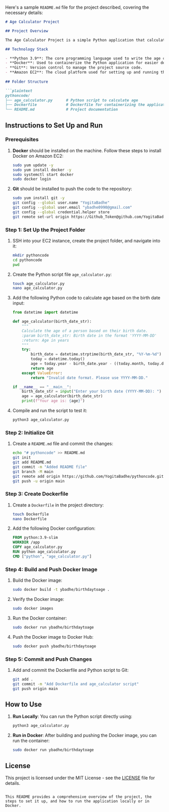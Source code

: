 Here's a sample `README.md` file for the project described, covering the necessary details:

```markdown
# Age Calculator Project

## Project Overview

The Age Calculator Project is a simple Python application that calculates the age of a person based on their birth date. The application accepts a date input from the user in the format `YYYY-MM-DD`, calculates the age, and prints it out. The project is containerized using Docker, making it easy to deploy in various environments.

## Technology Stack

- **Python 3.9**: The core programming language used to write the age calculation logic.
- **Docker**: Used to containerize the Python application for easier deployment and portability.
- **Git**: Version control to manage the project source code.
- **Amazon EC2**: The cloud platform used for setting up and running the project.
  
## Folder Structure

```plaintext
pythoncode/
├── age_calculator.py      # Python script to calculate age
├── Dockerfile             # Dockerfile for containerizing the application
└── README.md              # Project documentation
```

## Instructions to Set Up and Run

### Prerequisites

1. **Docker** should be installed on the machine. Follow these steps to install Docker on Amazon EC2:
   ```bash
   sudo yum update -y
   sudo yum install docker -y
   sudo systemctl start docker
   sudo docker login
   ```

2. **Git** should be installed to push the code to the repository:
   ```bash
   sudo yum install git -y
   git config --global user.name "YogitaBadhe"
   git config --global user.email "ybadhe0990@gmail.com"
   git config --global credential.helper store
   git remote set-url origin https://Github_Token@github.com/YogitaBadhe/pythoncode.git
   ```

### Step 1: Set Up the Project Folder

1. SSH into your EC2 instance, create the project folder, and navigate into it:

   ```bash
   mkdir pythoncode
   cd pythoncode
   pwd
   ```

2. Create the Python script file `age_calculator.py`:

   ```bash
   touch age_calculator.py
   nano age_calculator.py
   ```

3. Add the following Python code to calculate age based on the birth date input:

   ```python
   from datetime import datetime

   def age_calculator(birth_date_str):
       """
       Calculate the age of a person based on their birth date.
       :param birth_date_str: Birth date in the format 'YYYY-MM-DD'
       :return: Age in years
       """
       try:
           birth_date = datetime.strptime(birth_date_str, "%Y-%m-%d")
           today = datetime.today()
           age = today.year - birth_date.year - ((today.month, today.day) < (birth_date.month, birth_date.day))
           return age
       except ValueError:
           return "Invalid date format. Please use YYYY-MM-DD."

   if __name__ == "__main__":
       birth_date_str = input("Enter your birth date (YYYY-MM-DD): ")
       age = age_calculator(birth_date_str)
       print(f"Your age is: {age}")
   ```

4. Compile and run the script to test it:

   ```bash
   python3 age_calculator.py
   ```

### Step 2: Initialize Git

1. Create a `README.md` file and commit the changes:

   ```bash
   echo "# pythoncode" >> README.md
   git init
   git add README.md
   git commit -m "Added README file"
   git branch -M main
   git remote add origin https://github.com/YogitaBadhe/pythoncode.git
   git push -u origin main
   ```

### Step 3: Create Dockerfile

1. Create a `Dockerfile` in the project directory:

   ```bash
   touch Dockerfile
   nano Dockerfile
   ```

2. Add the following Docker configuration:

   ```dockerfile
   FROM python:3.9-slim
   WORKDIR /app
   COPY age_calculator.py
   RUN python age_calculator.py
   CMD ["python", "age_calculator.py"]
   ```

### Step 4: Build and Push Docker Image

1. Build the Docker image:

   ```bash
   sudo docker build -t ybadhe/birthdaytoage .
   ```

2. Verify the Docker image:

   ```bash
   sudo docker images
   ```

3. Run the Docker container:

   ```bash
   sudo docker run ybadhe/birthdaytoage
   ```

4. Push the Docker image to Docker Hub:

   ```bash
   sudo docker push ybadhe/birthdaytoage
   ```

### Step 5: Commit and Push Changes

1. Add and commit the Dockerfile and Python script to Git:

   ```bash
   git add .
   git commit -m "Add Dockerfile and age_calculator script"
   git push origin main
   ```

## How to Use

1. **Run Locally**: You can run the Python script directly using:

   ```bash
   python3 age_calculator.py
   ```

2. **Run in Docker**: After building and pushing the Docker image, you can run the container:

   ```bash
   sudo docker run ybadhe/birthdaytoage
   ```

## License

This project is licensed under the MIT License - see the [LICENSE](LICENSE) file for details.

```

This README provides a comprehensive overview of the project, the steps to set it up, and how to run the application locally or in Docker.
